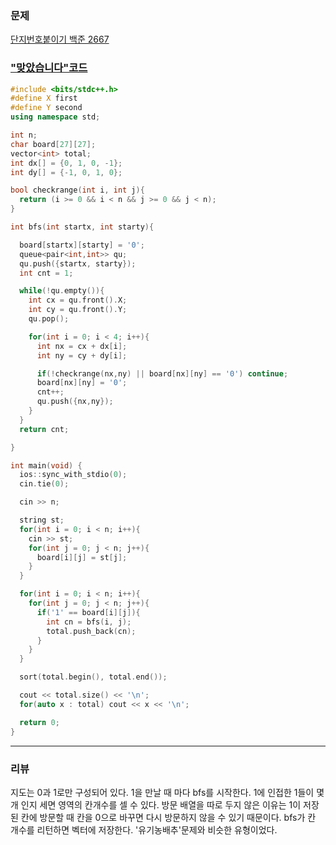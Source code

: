 ### 문제 

[단지번호붙이기 백준 2667](https://www.acmicpc.net/problem/2667)



### ["맞았습니다"코드](http://boj.kr/760422e458bc4d92b7a6339641604de6) 

```c++
#include <bits/stdc++.h>
#define X first
#define Y second
using namespace std;

int n;
char board[27][27];
vector<int> total;
int dx[] = {0, 1, 0, -1};
int dy[] = {-1, 0, 1, 0};

bool checkrange(int i, int j){
  return (i >= 0 && i < n && j >= 0 && j < n);
}

int bfs(int startx, int starty){

  board[startx][starty] = '0';
  queue<pair<int,int>> qu;
  qu.push({startx, starty});
  int cnt = 1;

  while(!qu.empty()){
    int cx = qu.front().X;
    int cy = qu.front().Y;
    qu.pop();

    for(int i = 0; i < 4; i++){
      int nx = cx + dx[i];
      int ny = cy + dy[i];

      if(!checkrange(nx,ny) || board[nx][ny] == '0') continue;
      board[nx][ny] = '0';
      cnt++;
      qu.push({nx,ny});
    }
  }
  return cnt;

}

int main(void) {
  ios::sync_with_stdio(0);
  cin.tie(0);

  cin >> n;

  string st;
  for(int i = 0; i < n; i++){
    cin >> st;
    for(int j = 0; j < n; j++){
      board[i][j] = st[j];
    }
  }

  for(int i = 0; i < n; i++){
    for(int j = 0; j < n; j++){
      if('1' == board[i][j]){
        int cn = bfs(i, j);
        total.push_back(cn);
      }
    }
  }

  sort(total.begin(), total.end());

  cout << total.size() << '\n';
  for(auto x : total) cout << x << '\n';

  return 0;
}
```


------



### 리뷰

지도는 0과 1로만 구성되어 있다. 
1을 만날 때 마다 bfs를 시작한다. 
1에 인접한 1들이 몇개 인지 세면 영역의 칸개수를 셀 수 있다.
방문 배열을 따로 두지 않은 이유는 1이 저장된 칸에 방문할 때 칸을 0으로 바꾸면  다시 방문하지 않을 수 있기 때문이다. 
bfs가 칸 개수를 리턴하면 벡터에 저장한다. 
'유기농배추'문제와 비슷한 유형이었다. 
